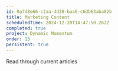```yaml
---
id: 0a7d8e66-c2aa-4d28-baa6-c6db63aba02b
title: Marketing Content
scheduledTime: 2024-12-20T14:47:50.262Z
completed: true
project: Dynamic Momentum
order: 13
persistent: true
---
```


Read through current articles